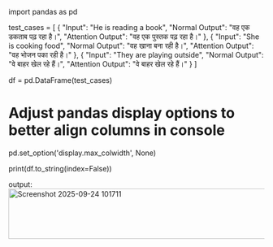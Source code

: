 import pandas as pd

test_cases = [
    {
        "Input": "He is reading a book",
        "Normal Output": "वह एक डकताब पढ़ रहा है।",
        "Attention Output": "वह एक पुस्तक पढ़ रहा है।"
    },
    {
        "Input": "She is cooking food",
        "Normal Output": "वह खाना बना रही है।",
        "Attention Output": "वह भोजन पका रही है।"
    },
    {
        "Input": "They are playing outside",
        "Normal Output": "वे बाहर खेल रहे हैं।",
        "Attention Output": "वे बाहर खेल रहे हैं।"
    }
]

df = pd.DataFrame(test_cases)

# Adjust pandas display options to better align columns in console
pd.set_option('display.max_colwidth', None)

print(df.to_string(index=False))

output:
<img width="594" height="99" alt="Screenshot 2025-09-24 101711" src="https://github.com/user-attachments/assets/bce42842-f6a1-433e-90da-f36ee2a8f74c" />
